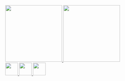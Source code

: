 
<div>
  <a href="https://github.com/Gleycykelly">
  <img height="180em" src="https://github-readme-stats.vercel.app/api/top-langs/?username=Gleycykelly&layout=compact&langs_count=7&theme=dracula"/>
  <img height="180em" src="https://github-readme-stats.vercel.app/api?username=Gleycykelly&show_icons=true&theme=dracula&include_all_commits=true&count_private=true"/>
</div>
  
<div>   
  <img src="https://cdn.jsdelivr.net/gh/devicons/devicon/icons/angularjs/angularjs-original.svg" width="40" height="40"/>
  <img src="https://cdn.jsdelivr.net/gh/devicons/devicon/icons/csharp/csharp-original.svg" width="40" height="40"/>
  <img src="https://cdn.jsdelivr.net/gh/devicons/devicon/icons/typescript/typescript-original.svg" width="40" height="40"/>
</div>

          
          
